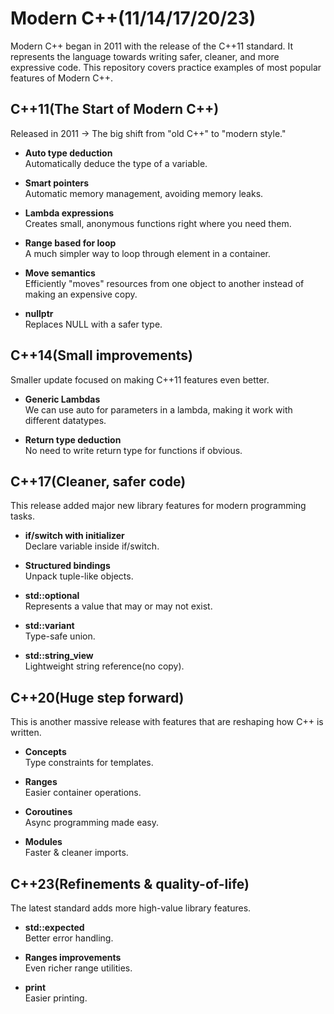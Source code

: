 
# Modern C++(11/14/17/20/23)

Modern C++ began in 2011 with the release of the C++11 standard. It represents the language towards writing safer, cleaner, and more expressive code. This repository covers practice examples of most popular features of Modern C++.

## C++11(The Start of Modern C++)

Released in 2011 -> The big shift from "old C++" to "modern style."<br>

* **Auto type deduction**<br>
    Automatically deduce the type of a variable.<br>

* **Smart pointers**<br>
    Automatic memory management, avoiding memory leaks.<br>

* **Lambda expressions**<br>
    Creates small, anonymous functions right where you need them.<br>

* **Range based for loop**<br>
    A much simpler way to loop through element in a container.<br>

* **Move semantics**<br>
    Efficiently "moves" resources from one object to another instead of making an expensive copy.<br>

* **nullptr**<br>
    Replaces NULL with a safer type.<br>

## C++14(Small improvements)

Smaller update focused on making C++11 features even better.<br>

* **Generic Lambdas**<br>
    We can use auto for parameters in a lambda, making it work with different datatypes.<br>

* **Return type deduction**<br>
    No need to write return type for functions if obvious.<br>

## C++17(Cleaner, safer code)

This release added major new library features for modern programming tasks.<br>

* **if/switch with initializer**<br>
    Declare variable inside if/switch.<br>

* **Structured bindings**<br>
    Unpack tuple-like objects.<br>

* **std::optional**<br>
    Represents a value that may or may not exist.<br>

* **std::variant**<br>
    Type-safe union.<br>

* **std::string_view**<br>
    Lightweight string reference(no copy).<br>

## C++20(Huge step forward)

This is another massive release with features that are reshaping how C++ is written.<br>

* **Concepts**<br>
    Type constraints for templates.<br>

* **Ranges**<br>
    Easier container operations.<br>

* **Coroutines**<br>
    Async programming made easy.<br>

* **Modules**<br>
    Faster & cleaner imports.<br>

## C++23(Refinements & quality-of-life)

The latest standard adds more high-value library features.<br>

* **std::expected**<br>
    Better error handling.<br>

* **Ranges improvements**<br>
    Even richer range utilities.<br>

* **print**<br>
    Easier printing.<br>